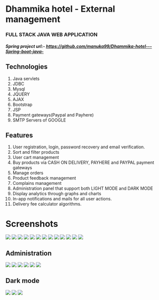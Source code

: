 # Dhammika hotel - External management

### FULL STACK JAVA WEB APPLICATION 

##### Spring project url:- https://github.com/manuka99/Dhammika-hotel---Spring-boot-java-

## Technologies

1. Java servlets
2. JDBC
3. Mysql
4. JQUERY
5. AJAX
6. Bootstrap
7. JSP
8. Payment gateways(Paypal and Payhere)
9. SMTP Servers of GOOGLE

## Features

1. User registration, login, password recovery and email verification.
2. Sort and filter products
3. User cart management
4. Buy products via CASH ON DELIVERY, PAYHERE and PAYPAL payment gateways
5. Manage orders
6. Product feedback management
7. Complains management
8. Administration panel that support both LIGHT MODE and DARK MODE
9. Display analytics through graphs and charts
10. In-app notifications and mails for all user actions.
11. Delivery fee calculator algorithms.

# Screenshots

<p align="left">

<img src="https://firebasestorage.googleapis.com/v0/b/ad-easy.appspot.com/o/dhammika_hotel%2Fhotel%2Fhome.png?alt=media&token=84951ab0-de8d-455c-bc1f-d3c11ebd92ff" >

<img src="https://firebasestorage.googleapis.com/v0/b/ad-easy.appspot.com/o/dhammika_hotel%2Fhotel%2Fmenu.png?alt=media&token=18ace1c9-bc75-4edf-b14f-a84937f1f848" >

<img src="https://firebasestorage.googleapis.com/v0/b/ad-easy.appspot.com/o/dhammika_hotel%2Fhotel%2Flocalhost_8080_login.png?alt=media&token=67d1814e-f4a1-456b-9c07-8d4a9b87209a" >

<img src="https://firebasestorage.googleapis.com/v0/b/ad-easy.appspot.com/o/dhammika_hotel%2Fhotel%2Fcart.png?alt=media&token=d48bef49-7670-4af4-81a1-9742d4ef349f" >

<img src="https://firebasestorage.googleapis.com/v0/b/ad-easy.appspot.com/o/dhammika_hotel%2Fhotel%2Fverify_email.png?alt=media&token=f9ab5579-c6e3-4fff-99f8-254407232f15" >

<img src="https://firebasestorage.googleapis.com/v0/b/ad-easy.appspot.com/o/dhammika_hotel%2Fhotel%2Fcheckout.png?alt=media&token=66eb3c06-e767-4cec-ae32-a5f8ea94f6f8" >

<img src="https://firebasestorage.googleapis.com/v0/b/ad-easy.appspot.com/o/dhammika_hotel%2Fhotel%2Fpayhere.png?alt=media&token=4629fd2e-56e0-48c6-893e-745501684328" >

<img src="https://firebasestorage.googleapis.com/v0/b/ad-easy.appspot.com/o/dhammika_hotel%2Fhotel%2Fpaypal.png?alt=media&token=bfda7486-1253-493c-916e-65f217d11062" >

<img src="https://firebasestorage.googleapis.com/v0/b/ad-easy.appspot.com/o/dhammika_hotel%2Fhotel%2Fpaypal_review.png?alt=media&token=fa359a89-5c85-4372-89c1-a0c6df7c1ff9" >

<img src="https://firebasestorage.googleapis.com/v0/b/ad-easy.appspot.com/o/dhammika_hotel%2Fhotel%2Fpaypal_order.png?alt=media&token=3fcfdd19-c270-4db2-a712-a77bf71327df" >

<img src="https://firebasestorage.googleapis.com/v0/b/ad-easy.appspot.com/o/dhammika_hotel%2Fhotel%2Fcomplains.png?alt=media&token=6701c044-f086-460f-bc91-a56c9dfe37e2" >

<img src="https://firebasestorage.googleapis.com/v0/b/ad-easy.appspot.com/o/dhammika_hotel%2Fhotel%2Fcomplain.png?alt=media&token=a5a13a55-1f94-42fb-a2da-5a8269d96332" >

<img src="https://firebasestorage.googleapis.com/v0/b/ad-easy.appspot.com/o/dhammika_hotel%2Fhotel%2Fnotifications.png?alt=media&token=ef79dcc8-a165-40d6-98dd-b99d67b7be3d" >

</p>


## Administration

<p align="left">

<img src="https://firebasestorage.googleapis.com/v0/b/ad-easy.appspot.com/o/dhammika_hotel%2Flocalhost_8080_panel.png?alt=media&token=bdbd5b17-4462-4b50-8040-7f6de50b9d83" >

<img src="https://firebasestorage.googleapis.com/v0/b/ad-easy.appspot.com/o/dhammika_hotel%2Fpanel_contacts.png?alt=media&token=3e7c04a8-bfe5-4de6-a025-5c5f327b0b3b" >

<img src="https://firebasestorage.googleapis.com/v0/b/ad-easy.appspot.com/o/dhammika_hotel%2Fpanel_complains_complain.png?alt=media&token=1fdf98e1-7d1a-48cb-bf34-dd2acf06c8ad" >

<img src="https://firebasestorage.googleapis.com/v0/b/ad-easy.appspot.com/o/dhammika_hotel%2Fpanel_notifications.png?alt=media&token=52e33cc6-3706-4713-9c36-1523da403cca" >

<img src="https://firebasestorage.googleapis.com/v0/b/ad-easy.appspot.com/o/dhammika_hotel%2Fpanel_orders_order.png?alt=media&token=bb86c0b0-3729-41b8-ab4c-39f97beb4a61" >

<img src="https://firebasestorage.googleapis.com/v0/b/ad-easy.appspot.com/o/dhammika_hotel%2Fuse_advance.png?alt=media&token=f907db69-176f-48c1-9187-13ae32df6f66" >

</p>


## Dark mode

<p align="left">

<img src="https://firebasestorage.googleapis.com/v0/b/ad-easy.appspot.com/o/dhammika_hotel%2Fdark_mode2.png?alt=media&token=328a2952-9601-48f7-9305-1a57603d32ca" >

<img src="https://firebasestorage.googleapis.com/v0/b/ad-easy.appspot.com/o/dhammika_hotel%2Fdark_mode3.png?alt=media&token=142aff57-cf98-44a2-b45f-62ba78569f75" >

<img src="https://firebasestorage.googleapis.com/v0/b/ad-easy.appspot.com/o/dhammika_hotel%2Fdar_mode_tables.png?alt=media&token=66489ee2-e13f-4d9d-b02a-416119d6d8bb" >

</p>
